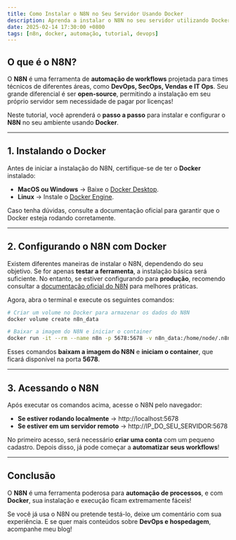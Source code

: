 ```yaml
---
title: Como Instalar o N8N no Seu Servidor Usando Docker  
description: Aprenda a instalar o N8N no seu servidor utilizando Docker e automatize seus workflows de forma simples e eficiente.  
date: 2025-02-14 17:30:00 +0800  
tags: [n8n, docker, automação, tutorial, devops]  
---
```


## O que é o N8N?  

O **N8N** é uma ferramenta de **automação de workflows** projetada para times técnicos de diferentes áreas, como **DevOps, SecOps, Vendas e IT Ops**. Seu grande diferencial é ser **open-source**, permitindo a instalação em seu próprio servidor sem necessidade de pagar por licenças!  

Neste tutorial, você aprenderá o **passo a passo** para instalar e configurar o **N8N** no seu ambiente usando **Docker**.  

---

## **1. Instalando o Docker**  

Antes de iniciar a instalação do N8N, certifique-se de ter o **Docker** instalado:  
- **MacOS ou Windows** → Baixe o [Docker Desktop](https://docs.docker.com/get-docker/).  
- **Linux** → Instale o [Docker Engine](https://docs.docker.com/engine/install/).  

Caso tenha dúvidas, consulte a documentação oficial para garantir que o Docker esteja rodando corretamente.  

---

## **2. Configurando o N8N com Docker**  

Existem diferentes maneiras de instalar o N8N, dependendo do seu objetivo. Se for apenas **testar a ferramenta**, a instalação básica será suficiente. No entanto, se estiver configurando para **produção**, recomendo consultar a [documentação oficial do N8N](https://docs.n8n.io/hosting/installation/docker/) para melhores práticas.  

Agora, abra o terminal e execute os seguintes comandos:  

```bash
# Criar um volume no Docker para armazenar os dados do N8N
docker volume create n8n_data

# Baixar a imagem do N8N e iniciar o container
docker run -it --rm --name n8n -p 5678:5678 -v n8n_data:/home/node/.n8n docker.n8n.io/n8nio/n8n
```

Esses comandos **baixam a imagem do N8N** e **iniciam o container**, que ficará disponível na porta **5678**.  

---

## **3. Acessando o N8N**  

Após executar os comandos acima, acesse o N8N pelo navegador:  

- **Se estiver rodando localmente** → http://localhost:5678
- **Se estiver em um servidor remoto** → http://IP_DO_SEU_SERVIDOR:5678

No primeiro acesso, será necessário **criar uma conta** com um pequeno cadastro. Depois disso, já pode começar a **automatizar seus workflows**! 

---

## **Conclusão**  

O **N8N** é uma ferramenta poderosa para **automação de processos**, e com **Docker**, sua instalação e execução ficam extremamente fáceis!  

Se você já usa o N8N ou pretende testá-lo, deixe um comentário com sua experiência. E se quer mais conteúdos sobre **DevOps e hospedagem**, acompanhe meu blog!  